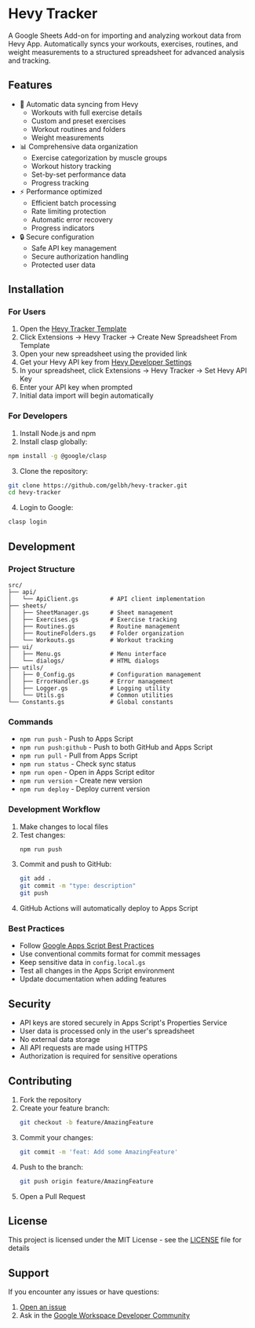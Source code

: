 # Hevy Tracker

A Google Sheets Add-on for importing and analyzing workout data from Hevy App. Automatically syncs your workouts, exercises, routines, and weight measurements to a structured spreadsheet for advanced analysis and tracking.

## Features

- 🔄 Automatic data syncing from Hevy
  - Workouts with full exercise details
  - Custom and preset exercises
  - Workout routines and folders
  - Weight measurements
- 📊 Comprehensive data organization
  - Exercise categorization by muscle groups
  - Workout history tracking
  - Set-by-set performance data
  - Progress tracking
- ⚡ Performance optimized
  - Efficient batch processing
  - Rate limiting protection
  - Automatic error recovery
  - Progress indicators
- 🔒 Secure configuration
  - Safe API key management
  - Secure authorization handling
  - Protected user data

## Installation

### For Users

1. Open the [Hevy Tracker Template](https://docs.google.com/spreadsheets/d/1i0g1h1oBrwrw-L4-BW0YUHeZ50UATcehNrg2azkcyXk/)
2. Click Extensions → Hevy Tracker → Create New Spreadsheet From Template
3. Open your new spreadsheet using the provided link
4. Get your Hevy API key from [Hevy Developer Settings](https://hevy.com/settings?developer)
5. In your spreadsheet, click Extensions → Hevy Tracker → Set Hevy API Key
6. Enter your API key when prompted
7. Initial data import will begin automatically

### For Developers

1. Install Node.js and npm
2. Install clasp globally:

```bash
npm install -g @google/clasp
```

3. Clone the repository:

```bash
git clone https://github.com/gelbh/hevy-tracker.git
cd hevy-tracker
```

4. Login to Google:

```bash
clasp login
```

## Development

### Project Structure

```
src/
├── api/
│   └── ApiClient.gs         # API client implementation
├── sheets/
│   ├── SheetManager.gs      # Sheet management
│   ├── Exercises.gs         # Exercise tracking
│   ├── Routines.gs          # Routine management
│   ├── RoutineFolders.gs    # Folder organization
│   └── Workouts.gs          # Workout tracking
├── ui/
│   ├── Menu.gs              # Menu interface
│   └── dialogs/             # HTML dialogs
├── utils/
│   ├── 0_Config.gs          # Configuration management
│   ├── ErrorHandler.gs      # Error management
│   ├── Logger.gs            # Logging utility
│   └── Utils.gs             # Common utilities
└── Constants.gs             # Global constants
```

### Commands

- `npm run push` - Push to Apps Script
- `npm run push:github` - Push to both GitHub and Apps Script
- `npm run pull` - Pull from Apps Script
- `npm run status` - Check sync status
- `npm run open` - Open in Apps Script editor
- `npm run version` - Create new version
- `npm run deploy` - Deploy current version

### Development Workflow

1. Make changes to local files
2. Test changes:
   ```bash
   npm run push
   ```
3. Commit and push to GitHub:
   ```bash
   git add .
   git commit -m "type: description"
   git push
   ```
4. GitHub Actions will automatically deploy to Apps Script

### Best Practices

- Follow [Google Apps Script Best Practices](https://developers.google.com/apps-script/practices)
- Use conventional commits format for commit messages
- Keep sensitive data in `config.local.gs`
- Test all changes in the Apps Script environment
- Update documentation when adding features

## Security

- API keys are stored securely in Apps Script's Properties Service
- User data is processed only in the user's spreadsheet
- No external data storage
- All API requests are made using HTTPS
- Authorization is required for sensitive operations

## Contributing

1. Fork the repository
2. Create your feature branch:
   ```bash
   git checkout -b feature/AmazingFeature
   ```
3. Commit your changes:
   ```bash
   git commit -m 'feat: Add some AmazingFeature'
   ```
4. Push to the branch:
   ```bash
   git push origin feature/AmazingFeature
   ```
5. Open a Pull Request

## License

This project is licensed under the MIT License - see the [LICENSE](LICENSE) file for details

## Support

If you encounter any issues or have questions:

1. [Open an issue](https://github.com/gelbh/hevy-tracker/issues)
2. Ask in the [Google Workspace Developer Community](https://developers.google.com/apps-script/community)
